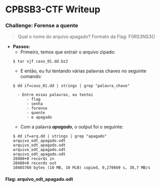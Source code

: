 # CPBSB3-CTF Writeup

### Challenge: Forense a quente 

> Qual o nome do arquivo apagado?
> Formato da Flag: F0RS3NS3{}


- **Passos:**
	- Primeiro, temos que extrair o arquivo zipado:
	```
	$ tar xjf caso_01.dd.bz2
	```
	- E então, eu fui tentando várias palavras chaves no seguinte comando:
	```
	$ dd if=caso_01.dd | strings | grep "palavra_chave"
	```
		- Entre essas palavras, eu tentei
			- flag
			- senha
			- forense
			- quente
			- e apagado
	- Com a palavra ___apagado___, o output foi o seguinte:
	```
	$ dd if=arq.dd | strings | grep "apagado"
	arquivo_odt_apagado.odt
	arquivo_odt_apagado.odt
	arquivo_odt_apagado.odt
	arquivo_odt_apagado.odt
	20480+0 records in
	20480+0 records out
	10485760 bytes (10 MB, 10 MiB) copied, 0,270669 s, 38,7 MB/s

	```


#### Flag: **arquivo_odt_apagado.odt**
